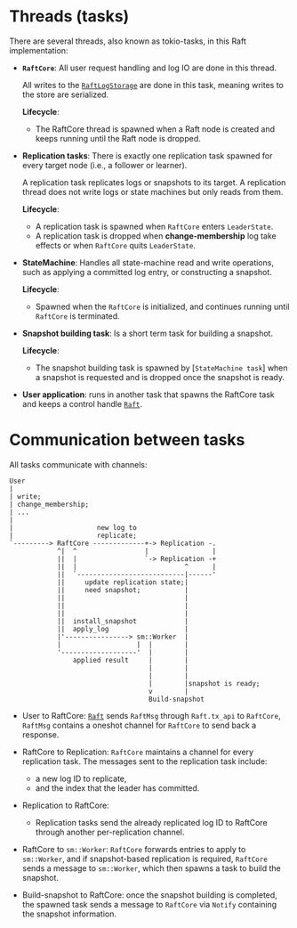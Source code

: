 # Threads (tasks)

There are several threads, also known as tokio-tasks, in this Raft implementation:

-   **`RaftCore`**:
    All user request handling and log IO are done in this thread.

    All writes to the [`RaftLogStorage`] are done in this task, meaning writes
    to the store are serialized.

    **Lifecycle**:
    - The RaftCore thread is spawned when a Raft node is created and keeps
      running until the Raft node is dropped.


-   **Replication tasks**:
    There is exactly one replication task spawned for every target node
    (i.e., a follower or learner).

    A replication task replicates logs or snapshots to its target. A replication
    thread does not write logs or state machines but only reads from them.

    **Lifecycle**:
      - A replication task is spawned when `RaftCore` enters `LeaderState`.
      - A replication task is dropped when **change-membership** log take effects or when `RaftCore` quits `LeaderState`.


-   **StateMachine**:
    Handles all state-machine read and write operations, such as applying a committed log
    entry, or constructing a snapshot.

    **Lifecycle**:
    - Spawned when the `RaftCore` is initialized, and continues running until
      `RaftCore` is terminated.


-   **Snapshot building task**:
    Is a short term task for building a snapshot.

    **Lifecycle**:
      - The snapshot building task is spawned by [`StateMachine task`] when a
        snapshot is requested and is dropped once the snapshot is ready.


-   **User application**:
    runs in another task that spawns the RaftCore task and keeps a control
    handle [`Raft`].


# Communication between tasks

All tasks communicate with channels:

```text
User
|
| write;
| change_membership;
| ...
|
|                     new log to
|                     replicate;
`---------> RaftCore -------------+-> Replication -.
            ^|  ^                 |                |
            ||  |                 `-> Replication -+
            ||  |                           ^      |
            ||  `---------------------------|------'
            ||     update replication state;|
            ||     need snapshot;           |
            ||                              |
            ||                              |
            ||                              |
            ||  install_snapshot            |
            ||  apply_log                   |
            |'----------------> sm::Worker  |
            |                   |  |        |
            '-------------------'  |        |
                applied result     |        |
                                   |        |
                                   |        |
                                   |        |snapshot is ready;
                                   v        |
                                   Build-snapshot

```

- User to RaftCore: [`Raft`] sends `RaftMsg` through `Raft.tx_api` to `RaftCore`,
  `RaftMsg` contains a oneshot channel for `RaftCore` to send back a response.

- RaftCore to Replication: `RaftCore` maintains a channel for every replication
  task.
  The messages sent to the replication task include:
    - a new log ID to replicate,
    - and the index that the leader has committed.

- Replication to RaftCore:

    - Replication tasks send the already replicated log ID
      to RaftCore through another per-replication channel.

- RaftCore to `sm::Worker`: `RaftCore` forwards entries to apply to
  `sm::Worker`, and if snapshot-based replication is required, `RaftCore`
  sends a message to `sm::Worker`, which then spawns a task to build
  the snapshot.

- Build-snapshot to RaftCore: once the snapshot building is completed, the spawned
  task sends a message to `RaftCore` via `Notify` containing the snapshot information.

[`Raft`]:              `crate::raft::Raft`
[`RaftLogStorage`]:    `crate::storage::RaftLogStorage`

[//]: # (private items)
[//]: # ([`RaftCore`]:          `crate::core::RaftCore`)
[//]: # ([`RaftMsg`]:           `crate::raft::RaftMsg`)
[//]: # ([`Notify`]:            `crate::core::notify::Notify`)
[//]: # ([`sm::Worker`]:        `crate::core::sm::Worker`)
